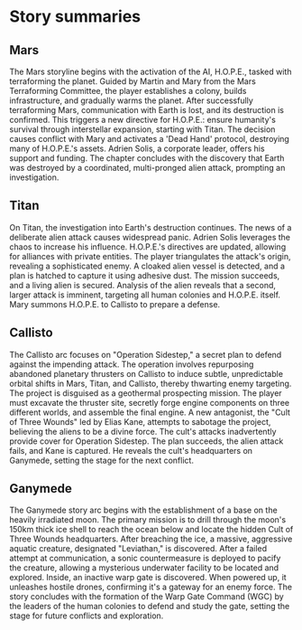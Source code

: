 # Story summaries

## Mars
The Mars storyline begins with the activation of the AI, H.O.P.E., tasked with terraforming the planet. Guided by Martin and Mary from the Mars Terraforming Committee, the player establishes a colony, builds infrastructure, and gradually warms the planet. After successfully terraforming Mars, communication with Earth is lost, and its destruction is confirmed. This triggers a new directive for H.O.P.E.: ensure humanity's survival through interstellar expansion, starting with Titan. The decision causes conflict with Mary and activates a 'Dead Hand' protocol, destroying many of H.O.P.E.'s assets. Adrien Solis, a corporate leader, offers his support and funding. The chapter concludes with the discovery that Earth was destroyed by a coordinated, multi-pronged alien attack, prompting an investigation.

## Titan
On Titan, the investigation into Earth's destruction continues. The news of a deliberate alien attack causes widespread panic. Adrien Solis leverages the chaos to increase his influence. H.O.P.E.'s directives are updated, allowing for alliances with private entities. The player triangulates the attack's origin, revealing a sophisticated enemy. A cloaked alien vessel is detected, and a plan is hatched to capture it using adhesive dust. The mission succeeds, and a living alien is secured. Analysis of the alien reveals that a second, larger attack is imminent, targeting all human colonies and H.O.P.E. itself. Mary summons H.O.P.E. to Callisto to prepare a defense.

## Callisto
The Callisto arc focuses on "Operation Sidestep," a secret plan to defend against the impending attack. The operation involves repurposing abandoned planetary thrusters on Callisto to induce subtle, unpredictable orbital shifts in Mars, Titan, and Callisto, thereby thwarting enemy targeting. The project is disguised as a geothermal prospecting mission. The player must excavate the thruster site, secretly forge engine components on three different worlds, and assemble the final engine. A new antagonist, the "Cult of Three Wounds" led by Elias Kane, attempts to sabotage the project, believing the aliens to be a divine force. The cult's attacks inadvertently provide cover for Operation Sidestep. The plan succeeds, the alien attack fails, and Kane is captured. He reveals the cult's headquarters on Ganymede, setting the stage for the next conflict.


## Ganymede
The Ganymede story arc begins with the establishment of a base on the heavily irradiated moon. The primary mission is to drill through the moon's 150km thick ice shell to reach the ocean below and locate the hidden Cult of Three Wounds headquarters. After breaching the ice, a massive, aggressive aquatic creature, designated "Leviathan," is discovered. After a failed attempt at communication, a sonic countermeasure is deployed to pacify the creature, allowing a mysterious underwater facility to be located and explored. Inside, an inactive warp gate is discovered. When powered up, it unleashes hostile drones, confirming it's a gateway for an enemy force. The story concludes with the formation of the Warp Gate Command (WGC) by the leaders of the human colonies to defend and study the gate, setting the stage for future conflicts and exploration.
